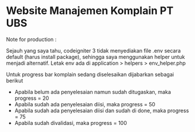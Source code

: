 # Website Manajemen Komplain PT UBS
Note for production :

Sejauh yang saya tahu, codeigniter 3 tidak menyediakan file .env secara default (harus install package), sehingga saya menggunakan helper untuk menjadi alternatif.
Letak env ada di application > helpers > env_helper.php

Untuk progress bar komplain sedang diselesaikan dijabarkan sebagai berikut
- Apabila belum ada penyelesaian namun sudah ditugaskan, maka progress = 20
- Apabila sudah ada penyelesaian diisi, maka progress = 50
- Apabila sudah ada penyelesaian diisi dan sudah di done, maka progress = 75
- Apabila sudah divalidasi, maka progress = 100
